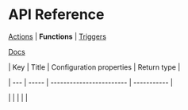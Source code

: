 <title>API Functions</title>

# API Reference
[Actions](./api-actions.html) | **Functions** | [Triggers](./api-triggers.html)

[Docs](./)

| Key | Title | Configuration properties | Return type |

| --- | ----- | ------------------------ | ----------- |

|     |       |                          |             |

<script type="module" src="../scripts/docs.js"></script>
<script type="module">
  docs_fetchWithCache('../functions.json').then(res => res.json()).then(res => {
    if (res.status !== 'success') {
      console.log('Non success response received from Modd.io API: %o', res);
      alert('Non-success response received from Modd.io API. Check console for details.');
      return;
    }
    const table = document.querySelector('table');
    for (const func of res.message) {
      if (func.data.type === 'function') {
        const row = table.insertRow();
        row.insertCell().textContent = func.key;
        row.insertCell().textContent = func.title;
        row.insertCell().textContent = `{ ${func.data.fragments.filter(frag => frag.type === 'variable').map(frag => `${frag.field}: ${frag.extraData?.dataType || frag.dataType}`).join(', ')} }`;
        row.insertCell().textContent = func.data.category;
      }
    }
  }).catch(err => {
    console.error(err);
    alert('An error occured while fetching Modd.io API. Check console for details.');
  });
</script>